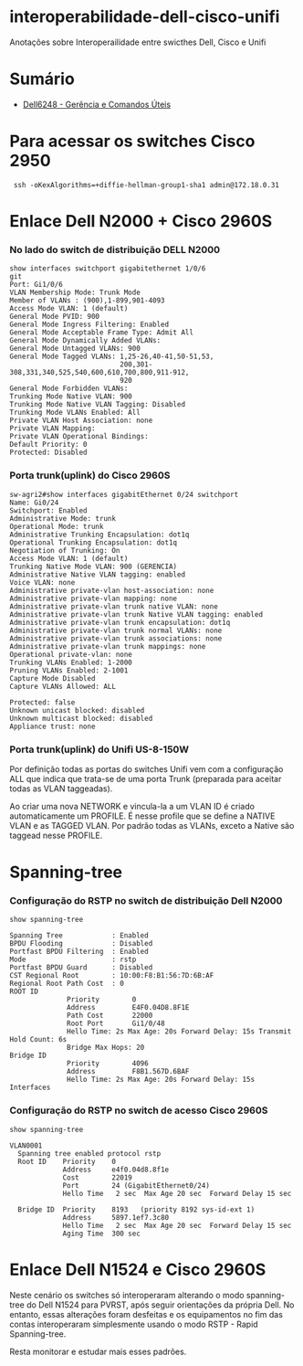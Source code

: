 # interoperabilidade-dell-cisco-unifi
Anotações sobre Interoperailidade entre swicthes Dell, Cisco e Unifi

# Sumário
- [Dell6248 - Gerência e Comandos Úteis](https://github.com/ifrs-sertao/interoperabilidade-dell-cisco-unifi/blob/main/dell6200/gerencia.md)

# Para acessar os switches Cisco 2950
```shell
 ssh -oKexAlgorithms=+diffie-hellman-group1-sha1 admin@172.18.0.31
```

# Enlace Dell N2000 + Cisco 2960S


### No lado do switch de distribuição DELL N2000
```shell
show interfaces switchport gigabitethernet 1/0/6 
git 
Port: Gi1/0/6
VLAN Membership Mode: Trunk Mode
Member of VLANs : (900),1-899,901-4093
Access Mode VLAN: 1 (default)
General Mode PVID: 900
General Mode Ingress Filtering: Enabled
General Mode Acceptable Frame Type: Admit All
General Mode Dynamically Added VLANs:
General Mode Untagged VLANs: 900
General Mode Tagged VLANs: 1,25-26,40-41,50-51,53,
                           200,301-308,331,340,525,540,600,610,700,800,911-912,
                           920
General Mode Forbidden VLANs:
Trunking Mode Native VLAN: 900
Trunking Mode Native VLAN Tagging: Disabled
Trunking Mode VLANs Enabled: All
Private VLAN Host Association: none
Private VLAN Mapping:
Private VLAN Operational Bindings:
Default Priority: 0
Protected: Disabled

```

### Porta trunk(uplink) do Cisco 2960S
```shell
sw-agri2#show interfaces gigabitEthernet 0/24 switchport 
Name: Gi0/24
Switchport: Enabled
Administrative Mode: trunk
Operational Mode: trunk
Administrative Trunking Encapsulation: dot1q
Operational Trunking Encapsulation: dot1q
Negotiation of Trunking: On
Access Mode VLAN: 1 (default)
Trunking Native Mode VLAN: 900 (GERENCIA)
Administrative Native VLAN tagging: enabled
Voice VLAN: none
Administrative private-vlan host-association: none 
Administrative private-vlan mapping: none 
Administrative private-vlan trunk native VLAN: none
Administrative private-vlan trunk Native VLAN tagging: enabled
Administrative private-vlan trunk encapsulation: dot1q
Administrative private-vlan trunk normal VLANs: none
Administrative private-vlan trunk associations: none
Administrative private-vlan trunk mappings: none
Operational private-vlan: none
Trunking VLANs Enabled: 1-2000
Pruning VLANs Enabled: 2-1001
Capture Mode Disabled
Capture VLANs Allowed: ALL
          
Protected: false
Unknown unicast blocked: disabled
Unknown multicast blocked: disabled
Appliance trust: none

```

### Porta trunk(uplink) do Unifi US-8-150W

Por definição todas as portas do switches Unifi vem com a configuração ALL que indica que trata-se de uma porta Trunk (preparada para aceitar todas as VLAN taggeadas).

Ao criar uma nova NETWORK e vincula-la a um VLAN ID é criado automaticamente um PROFILE. É nesse profile que se define a NATIVE VLAN e as TAGGED VLAN. Por padrão todas as VLANs, exceto a Native são taggead nesse PROFILE.

# Spanning-tree

### Configuração do RSTP no switch de distribuição Dell N2000

```shell
show spanning-tree 

Spanning Tree            : Enabled
BPDU Flooding            : Disabled
Portfast BPDU Filtering  : Enabled
Mode                     : rstp
Portfast BPDU Guard      : Disabled
CST Regional Root        : 10:00:F8:B1:56:7D:6B:AF
Regional Root Path Cost  : 0
ROOT ID
              Priority        0
              Address         E4F0.04D8.8F1E
              Path Cost       22000
              Root Port       Gi1/0/48
              Hello Time: 2s Max Age: 20s Forward Delay: 15s Transmit Hold Count: 6s
              Bridge Max Hops: 20
Bridge ID
              Priority        4096
              Address         F8B1.567D.6BAF
              Hello Time: 2s Max Age: 20s Forward Delay: 15s
Interfaces

```
### Configuração do RSTP no switch de acesso Cisco 2960S
```shell
show spanning-tree 

VLAN0001
  Spanning tree enabled protocol rstp
  Root ID    Priority    0
             Address     e4f0.04d8.8f1e
             Cost        22019
             Port        24 (GigabitEthernet0/24)
             Hello Time   2 sec  Max Age 20 sec  Forward Delay 15 sec

  Bridge ID  Priority    8193   (priority 8192 sys-id-ext 1)
             Address     5897.1ef7.3c80
             Hello Time   2 sec  Max Age 20 sec  Forward Delay 15 sec
             Aging Time  300 sec
```

# Enlace Dell N1524 e Cisco 2960S

Neste cenário os switches só interoperaram alterando o modo spanning-tree do Dell N1524 para PVRST, após seguir orientações da própria Dell. No entanto, essas alterações foram desfeitas e os equipamentos no fim das contas interoperaram simplesmente usando o modo RSTP - Rapid Spanning-tree.

Resta monitorar e estudar mais esses padrões.
